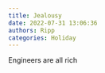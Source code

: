 ```yaml
---
title: Jealousy
date: 2022-07-31 13:06:36
authors: Ripp
categories: Holiday
---
```


 Engineers are all rich